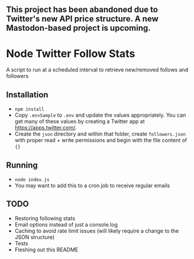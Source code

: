 ## This project has been abandoned due to Twitter's new API price structure. A new Mastodon-based project is upcoming.

# Node Twitter Follow Stats
A script to run at a scheduled interval to retrieve new/removed follows and followers

## Installation
- `npm install`
- Copy `.envSample` to `.env` and update the values appropriately. You can get many of these values by creating a Twitter app at https://apps.twitter.com/.
- Create the `json` directory and within that folder, create `followers.json` with proper read + write permissions and begin with the file content of `{}`

## Running
- `node index.js`
- You may want to add this to a cron job to receive regular emails

## TODO
- Restoring following stats
- Email options instead of just a console.log
- Caching to avoid rate limit issues (will likely require a change to the JSON structure)
- Tests
- Fleshing out this README
